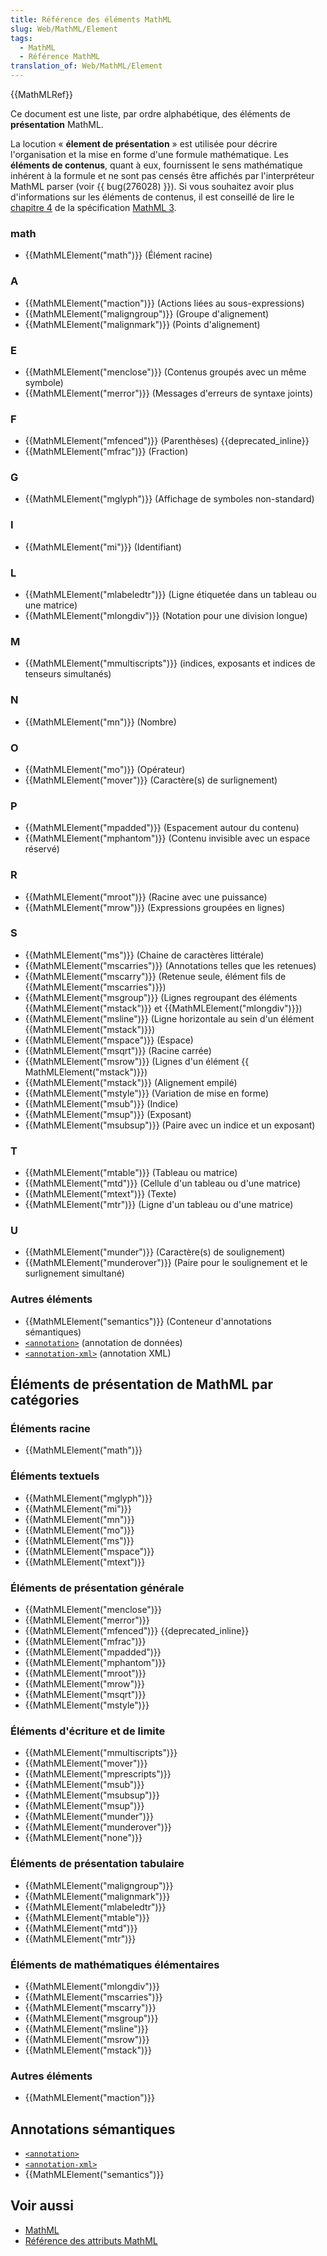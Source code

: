 ```yaml
---
title: Référence des éléments MathML
slug: Web/MathML/Element
tags:
  - MathML
  - Référence MathML
translation_of: Web/MathML/Element
---
```

<p>{{MathMLRef}}</p>

<p>Ce document est une liste, par ordre alphabétique, des éléments de <strong>présentation</strong> MathML.</p>

<p>La locution « <strong>élement de présentation</strong> » est utilisée pour décrire l'organisation et la mise en forme d'une formule mathématique. Les <strong>éléments de contenus</strong>, quant à eux, fournissent le sens mathématique inhérent à la formule et ne sont pas censés être affichés par l'interpréteur MathML parser (voir {{ bug(276028) }}). Si vous souhaitez avoir plus d'informations sur les éléments de contenus, il est conseillé de lire le <a href="http://www.w3.org/TR/MathML3/chapter4.html">chapitre 4</a> de la spécification <a href="http://www.w3.org/TR/MathML3/">MathML 3</a>.</p>

<h3 id="math">math</h3>

<ul>
 <li>{{MathMLElement("math")}} (Élément racine)</li>
</ul>

<h3 id="A">A</h3>

<ul>
 <li>{{MathMLElement("maction")}} (Actions liées au sous-expressions)</li>
 <li>{{MathMLElement("maligngroup")}} (Groupe d'alignement)</li>
 <li>{{MathMLElement("malignmark")}} (Points d'alignement)</li>
</ul>

<h3 id="E">E</h3>

<ul>
 <li>{{MathMLElement("menclose")}} (Contenus groupés avec un même symbole)</li>
 <li>{{MathMLElement("merror")}} (Messages d'erreurs de syntaxe joints)</li>
</ul>

<h3 id="F">F</h3>

<ul>
 <li>{{MathMLElement("mfenced")}} (Parenthèses) {{deprecated_inline}}</li>
 <li>{{MathMLElement("mfrac")}} (Fraction)</li>
</ul>

<h3 id="G">G</h3>

<ul>
 <li>{{MathMLElement("mglyph")}} (Affichage de symboles non-standard)</li>
</ul>

<h3 id="I">I</h3>

<ul>
 <li>{{MathMLElement("mi")}} (Identifiant)</li>
</ul>

<h3 id="L">L</h3>

<ul>
 <li>{{MathMLElement("mlabeledtr")}} (Ligne étiquetée dans un tableau ou une matrice)</li>
 <li>{{MathMLElement("mlongdiv")}} (Notation pour une division longue)</li>
</ul>

<h3 id="M">M</h3>

<ul>
 <li>{{MathMLElement("mmultiscripts")}} (indices, exposants et indices de tenseurs simultanés)</li>
</ul>

<h3 id="N">N</h3>

<ul>
 <li>{{MathMLElement("mn")}} (Nombre)</li>
</ul>

<h3 id="O">O</h3>

<ul>
 <li>{{MathMLElement("mo")}} (Opérateur)</li>
 <li>{{MathMLElement("mover")}} (Caractère(s) de surlignement)</li>
</ul>

<h3 id="P">P</h3>

<ul>
 <li>{{MathMLElement("mpadded")}} (Espacement autour du contenu)</li>
 <li>{{MathMLElement("mphantom")}} (Contenu invisible avec un espace réservé)</li>
</ul>

<h3 id="R">R</h3>

<ul>
 <li>{{MathMLElement("mroot")}} (Racine avec une puissance)</li>
 <li>{{MathMLElement("mrow")}} (Expressions groupées en lignes)</li>
</ul>

<h3 id="S">S</h3>

<ul>
 <li>{{MathMLElement("ms")}} (Chaine de caractères littérale)</li>
 <li>{{MathMLElement("mscarries")}} (Annotations telles que les retenues)</li>
 <li>{{MathMLElement("mscarry")}} (Retenue seule, élément fils de {{MathMLElement("mscarries")}})</li>
 <li>{{MathMLElement("msgroup")}} (Lignes regroupant des éléments {{MathMLElement("mstack")}} et {{MathMLElement("mlongdiv")}})</li>
 <li>{{MathMLElement("msline")}} (Ligne horizontale au sein d'un élément {{MathMLElement("mstack")}})</li>
 <li>{{MathMLElement("mspace")}} (Espace)</li>
 <li>{{MathMLElement("msqrt")}} (Racine carrée)</li>
 <li>{{MathMLElement("msrow")}} (Lignes d'un élément {{ MathMLElement("mstack")}})</li>
 <li>{{MathMLElement("mstack")}} (Alignement empilé)</li>
 <li>{{MathMLElement("mstyle")}} (Variation de mise en forme)</li>
 <li>{{MathMLElement("msub")}} (Indice)</li>
 <li>{{MathMLElement("msup")}} (Exposant)</li>
 <li>{{MathMLElement("msubsup")}} (Paire avec un indice et un exposant)</li>
</ul>

<h3 id="T">T</h3>

<ul>
 <li>{{MathMLElement("mtable")}} (Tableau ou matrice)</li>
 <li>{{MathMLElement("mtd")}} (Cellule d'un tableau ou d'une matrice)</li>
 <li>{{MathMLElement("mtext")}} (Texte)</li>
 <li>{{MathMLElement("mtr")}} (Ligne d'un tableau ou d'une matrice)</li>
</ul>

<h3 id="U">U</h3>

<ul>
 <li>{{MathMLElement("munder")}} (Caractère(s) de soulignement)</li>
 <li>{{MathMLElement("munderover")}} (Paire pour le soulignement et le surlignement simultané)</li>
</ul>

<h3 id="Autres_éléments">Autres éléments</h3>

<ul>
 <li>{{MathMLElement("semantics")}} (Conteneur d'annotations sémantiques)</li>
 <li><a href="/fr/docs/MathML/Element/semantics"><code>&lt;annotation&gt;</code></a> (annotation de données)</li>
 <li><a href="/fr/docs/MathML/Element/semantics"><code>&lt;annotation-xml&gt;</code></a> (annotation XML)</li>
</ul>

<h2 id="Éléments_de_présentation_de_MathML_par_catégories">Éléments de présentation de MathML par catégories</h2>

<h3 id="Éléments_racine">Éléments racine</h3>

<ul>
 <li>{{MathMLElement("math")}}</li>
</ul>

<h3 id="Éléments_textuels">Éléments textuels</h3>

<ul>
 <li>{{MathMLElement("mglyph")}}</li>
 <li>{{MathMLElement("mi")}}</li>
 <li>{{MathMLElement("mn")}}</li>
 <li>{{MathMLElement("mo")}}</li>
 <li>{{MathMLElement("ms")}}</li>
 <li>{{MathMLElement("mspace")}}</li>
 <li>{{MathMLElement("mtext")}}</li>
</ul>

<h3 id="Éléments_de_présentation_générale">Éléments de présentation générale</h3>

<ul>
 <li>{{MathMLElement("menclose")}}</li>
 <li>{{MathMLElement("merror")}}</li>
 <li>{{MathMLElement("mfenced")}} {{deprecated_inline}}</li>
 <li>{{MathMLElement("mfrac")}}</li>
 <li>{{MathMLElement("mpadded")}}</li>
 <li>{{MathMLElement("mphantom")}}</li>
 <li>{{MathMLElement("mroot")}}</li>
 <li>{{MathMLElement("mrow")}}</li>
 <li>{{MathMLElement("msqrt")}}</li>
 <li>{{MathMLElement("mstyle")}}</li>
</ul>

<h3 id="Éléments_décriture_et_de_limite">Éléments d'écriture et de limite</h3>

<ul>
 <li>{{MathMLElement("mmultiscripts")}}</li>
 <li>{{MathMLElement("mover")}}</li>
 <li>{{MathMLElement("mprescripts")}}</li>
 <li>{{MathMLElement("msub")}}</li>
 <li>{{MathMLElement("msubsup")}}</li>
 <li>{{MathMLElement("msup")}}</li>
 <li>{{MathMLElement("munder")}}</li>
 <li>{{MathMLElement("munderover")}}</li>
 <li>{{MathMLElement("none")}}</li>
</ul>

<h3 id="Éléments_de_présentation_tabulaire">Éléments de présentation tabulaire</h3>

<ul>
 <li>{{MathMLElement("maligngroup")}}</li>
 <li>{{MathMLElement("malignmark")}}</li>
 <li>{{MathMLElement("mlabeledtr")}}</li>
 <li>{{MathMLElement("mtable")}}</li>
 <li>{{MathMLElement("mtd")}}</li>
 <li>{{MathMLElement("mtr")}}</li>
</ul>

<h3 id="Éléments_de_mathématiques_élémentaires">Éléments de mathématiques élémentaires</h3>

<ul>
 <li>{{MathMLElement("mlongdiv")}}</li>
 <li>{{MathMLElement("mscarries")}}</li>
 <li>{{MathMLElement("mscarry")}}</li>
 <li>{{MathMLElement("msgroup")}}</li>
 <li>{{MathMLElement("msline")}}</li>
 <li>{{MathMLElement("msrow")}}</li>
 <li>{{MathMLElement("mstack")}}</li>
</ul>

<h3 id="Autres_éléments_2">Autres éléments</h3>

<ul>
 <li>{{MathMLElement("maction")}}</li>
</ul>

<h2 id="Annotations_sémantiques">Annotations sémantiques</h2>

<ul>
 <li><a href="Web/MathML/Element/semantics#annotation"><code>&lt;annotation&gt;</code></a></li>
 <li><a href="Web/MathML/Element/semantics#annotation-xml"><code>&lt;annotation-xml&gt;</code></a></li>
 <li>{{MathMLElement("semantics")}}</li>
</ul>

<h2 id="Voir_aussi">Voir aussi</h2>

<ul>
 <li><a href="/fr/docs/Web/MathML">MathML</a></li>
 <li><a href="/fr/docs/Web/MathML/Attribute">Référence des attributs MathML</a></li>
</ul>
